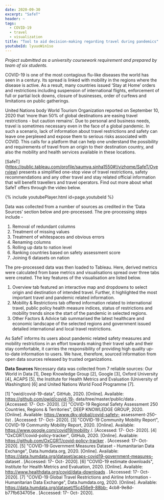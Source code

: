 ```yaml
---
date: 2020-09-30
excerpt: "SafeT"
header: ~
tags:
  - COVID-19
  - travel
  - visualization
title: "Tool to aid decision-making regarding travel during pandemics"
youtubeId: lyuuoWin1so
---
```


*Project submitted as a university coursework requirement and prepared by team of six students.*

COVID-19 is one of the most contagious flu-like diseases the world has seen in a century. Its spread is linked with mobility in the regions where the disease is active. As a result, many countries issued ‘Stay at Home’ orders and restrictions including suspension of international flights, enforcement of full or partial lock downs, closure of businesses, order of curfews and limitations on public gatherings. 

United Nations body World Tourism Organization reported on September 10, 2020 that ‘more than 50% of global destinations are easing travel restrictions - but caution remains’. Due to personal and business needs, travel is sometimes necessary even in the face of a global pandemic. In such a scenario, lack of information about travel restrictions and safety can leave one perplexed and expose them to serious risks associated with COVID. This calls for a platform that can help one understand the possibility and requirements of travel from an origin to their destination country, and also the mobility and health services available in these locations. 

[SafeT] (https://public.tableau.com/profile/saumya.sinha1550#!/vizhome/SafeT/Overview) presents a simplified one-stop view of travel restrictions, safety recommendations and any other travel and stay related official information that will benefit travellers and travel operators. Find out more about what SafeT offers through the video below.

{% include youtubePlayer.html id=page.youtubeId %}

Data was collected from a number of sources as credited in the ‘Data Sources’ section below and pre-processed. The pre-processing steps include -
1.	Removal of redundant columns
2.	Treatment of missing values
3.	Treatment of whitespaces and obvious errors
4.	Renaming columns
5.	Rolling up data to nation level
6.	Ranking countries based on safety assessment score
7.	Joining 6 datasets on nation

The pre-processed data was then loaded to Tableau. Here, derived metrics were calculated from base metrics and visualisations spread over three tabs were created. The key features of the visualisation are listed below.
1.	Overview tab featured an interactive map and dropdowns to select origin and destination of intended travel. Further, it highlighted the most important travel and pandemic related information.
2.	Mobility & Restrictions tab offered information related to international travel, public policy health measure indices, status of restrictions and mobility trends since the start of the pandemic in selected regions.
3.	Other Factors & Advice tab summarised the latest healthcare and economic landscape of the selected regions and government issued detailed international and local travel restrictions.

As SafeT informs its users about pandemic related safety measures and mobility restrictions in an effort towards making their travel safe and their stay comfortable, it carries the responsibility of providing high quality up-to-date information to users. We have, therefore, sourced information from open data sources released by trusted organizations. 

**Data Sources**
Necessary data was collected from 7 reliable sources: Our World in Data [1], Deep Knowledge Group [2], Google [3], Oxford University [4], ACAPS [5], the Institute for Health Metrics and Evaluation (University of Washington) [6] and United Nations World Food Programme [7]. 

[1] "owid/covid-19-data", GitHub, 2020. [Online]. Available: https://github.com/owid/covid-19- data/tree/master/public/data . [Accessed: 17- Oct- 2020]. 
[2] "COVID-19 Regional Safety Assessment 250 Countries, Regions & Territories", DEEP KNOWLEDGE GROUP, 2020. [Online]. Available: https://www.dkv.global/covid-safety- assessment-250-list . [Accessed: 17- Oct- 2020]. 
[3] "COVID-19 Community Mobility Report", COVID-19 Community Mobility Report, 2020. [Online]. Available: https://www.google.com/covid19/mobility /. [Accessed: 17- Oct- 2020]. 
[4] "OxCGRT/covid-policy-tracker", GitHub, 2020. [Online]. Available: https://github.com/OxCGRT/covid-policy-tracker . [Accessed: 17- Oct- 2020]. 
[5] "COVID-19 Government Measures Dataset - Humanitarian Data Exchange", Data.humdata.org, 2020. [Online]. Available: https://data.humdata.org/dataset/acaps-covid19-government-measures- dataset . [Accessed: 17- Oct- 2020]. 
[6] "COVID-19 estimate downloads", Institute for Health Metrics and Evaluation, 2020. [Online]. Available: http://www.healthdata.org/covid/data-downloads . [Accessed: 17- Oct- 2020]. 
[7] "COVID-19 Global Travel Restrictions and Airline Information - Humanitarian Data Exchange", Data.humdata.org, 2020. [Online]. Available: https://data.humdata.org/dataset/f5c456e9-88bb- 4cb8-9e8d-b77fb634705e . [Accessed: 17- Oct- 2020]. 